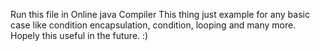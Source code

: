 Run this file in Online java Compiler
This thing just example for any basic case like condition encapsulation, condition, looping and many more.
Hopely this useful in the future. :)
